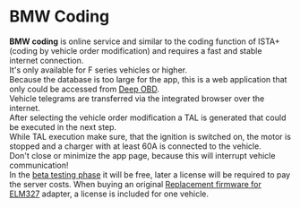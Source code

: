 # BMW Coding
**BMW coding** is online service and similar to the coding function of ISTA+ (coding by vehicle order modification) and requires a fast and stable internet connection.  
It's only available for F series vehicles or higher.  
Because the database is too large for the app, this is a web application that only could be accessed from [Deep OBD](Deep_OBD_for_BMW_and_VAG.md).  
Vehicle telegrams are transferred via the integrated browser over the internet.  
After selecting the vehicle order modification a TAL is generated that could be executed in the next step.  
While TAL execution make sure, that the ignition is switched on, the motor is stopped and a charger with at least 60A is connected to the vehicle.  
Don't close or minimize the app page, because this will interrupt vehicle communication!  
In the [beta testing phase](https://play.google.com/apps/testing/de.holeschak.bmw_deep_obd) it will be free, later a license will be required to pay the server costs.
When buying an original [Replacement firmware for ELM327](Replacement_firmware_for_ELM327.md#buy-a-preprogrammed-adapter) adapter, a license is included for one vehicle.

